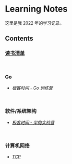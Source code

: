 # Learning Notes

这里是我 2022 年的学习记录。

## Contents

### [读书清单](./books.md)

<br />

### Go

- [*极客时间 - Go 训练营*](./go/geekbang-go/README.md)

<br />

### 软件/系统架构

- [*极客时间 - 架构实战营*](./architecture/geekbang-arch/README.md)

<br />

### 计算机网络

- [*TCP*](./network/tcp/README.md)
